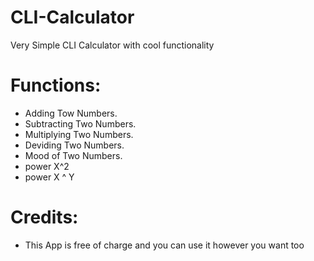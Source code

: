 # CLI-Calculator
Very Simple CLI Calculator with cool functionality

# Functions:
  * Adding Tow Numbers.
  * Subtracting Two Numbers.
  * Multiplying Two Numbers.
  * Deviding Two Numbers.
  * Mood of Two Numbers.
  * power X^2
  * power X ^ Y

# Credits:

 * This App is free of charge and you can use it however you want too
